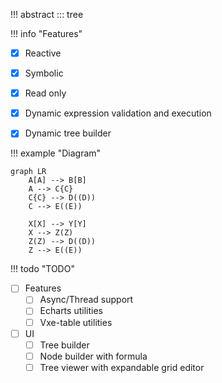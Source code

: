 !!! abstract
::: tree

!!! info "Features"
* [x] Reactive 
* [x] Symbolic
* [x] Read only
* [x] Dynamic expression validation and execution
* [x] Dynamic tree builder


!!! example "Diagram"
```mermaid
graph LR
    A[A] --> B[B]
    A --> C{C}
    C{C} --> D((D))
    C --> E((E))
    
    X[X] --> Y[Y]
    X --> Z(Z)
    Z(Z) --> D((D))
    Z --> E((E))
```

!!! todo "TODO"
- [ ] Features
  * [ ] Async/Thread support
  * [ ] Echarts utilities
  * [ ] Vxe-table utilities
- [ ] UI
    * [ ] Tree builder 
    * [ ] Node builder with formula 
    * [ ] Tree viewer with expandable grid editor

